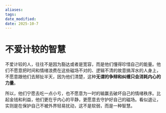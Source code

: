 ```yaml
---
aliases: 
tags: 
date_modified: 
date: 2025-10-7
---
```


# 不爱计较的智慧

不爱计较的人，往往不是因为豁达或者是宽容，而是他们懂得珍惜自己的能量。他们不愿意把时间和情绪浪费在这些磁场不对的、逻辑不清的故意搞浑水的人身上，不愿意跟他们去掰扯半天，因为他们清楚，这种**无谓的争辩和纠缠只会消耗内心的力量**。

所以，他们宁愿去吃一点小亏，也不愿意为一时的输赢去破坏自己的情绪秩序。比起金钱和利益，他们更在乎内心的平静，更愿意去守护好自己的磁场。看似退让，实则是在保护自己不被外界轻易扰动，这不是软弱，而是一种智慧。